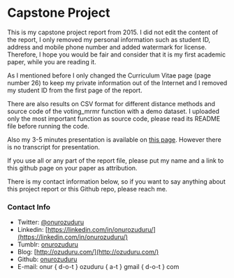 # Capstone Project

This is my capstone project report from 2015. I did not edit the content of the report,
I only removed my personal information such as student ID, address and mobile phone number
and added watermark for license. Therefore, I hope you would be fair and consider that
it is my first academic paper, while you are reading it.

As I mentioned before I only changed the Curriculum Vitae page (page number 26) to keep
my private information out of the Internet and I removed my student ID from the first page of the report.

There are also results on CSV format for different distance methods and source code
of the voting_mrmr function with a demo dataset. I uploaded only the most important
function as source code, please read its README file before running the code.

Also my 3-5 minutes presentation is available on [this page](http://prezi.com/eyr7fbtd8iqe/?utm_campaign=share&utm_medium=copy&rc=ex0share). However there is no
transcript for presentation.

If you use all or any part of the report file, please put my name and a link to this github page
on your paper as attribution.

There is my contact information below, so if you want to say anything about this
project report or this Github repo, please reach me.

### Contact Info

* Twitter: [@onurozuduru](http://www.twitter.com/onurozuduru)
* Linkedin: [https://linkedin.com/in/onurozuduru/](https://linkedin.com/in/onurozuduru/)
* Tumblr: [onurozuduru](http://onurozuduru.tumblr.com/)
* Blog: [http://ozuduru.com/](http://ozuduru.com/)
* Github: [onurozuduru](https://github.com/onurozuduru)
* E-mail: onur { d-o-t } ozuduru { a-t } gmail { d-o-t } com
